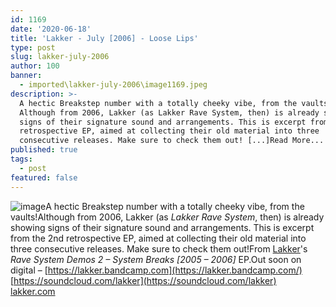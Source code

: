 ```yaml
---
id: 1169
date: '2020-06-18'
title: 'Lakker - July [2006] - Loose Lips'
type: post
slug: lakker-july-2006
author: 100
banner:
  - imported\lakker-july-2006\image1169.jpeg
description: >-
  A hectic Breakstep number with a totally cheeky vibe, from the vaults!
  Although from 2006, Lakker (as Lakker Rave System, then) is already showing
  signs of their signature sound and arrangements. This is excerpt from the 2nd
  retrospective EP, aimed at collecting their old material into three
  consecutive releases. Make sure to check them out! [...]Read More...
published: true
tags:
  - post
featured: false
---
```

![image](../imported\lakker-july-2006\image1169.jpeg)A hectic Breakstep number with a totally cheeky vibe, from the vaults!Although from 2006, Lakker (as _Lakker Rave System_, then) is already showing signs of their signature sound and arrangements. This is excerpt from the 2nd retrospective EP, aimed at collecting their old material into three consecutive releases. Make sure to check them out!From [Lakker](https://lakker.wordpress.com/)'s _Rave System Demos 2 – System Breaks \[2005 – 2006\]_ EP.Out soon on digital – [](https://lakker.bandcamp.com/)[https://lakker.bandcamp.com](https://lakker.bandcamp.com/)  
[](https://soundcloud.com/lakker)[https://soundcloud.com/lakker](https://soundcloud.com/lakker)  
[lakker.com](http://www.lakker.com/)